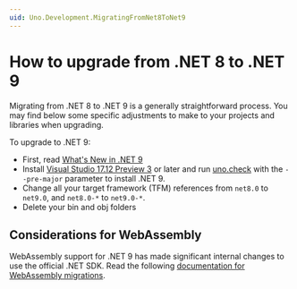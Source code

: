 ```yaml
---
uid: Uno.Development.MigratingFromNet8ToNet9
---
```

# How to upgrade from .NET 8 to .NET 9

Migrating from .NET 8 to .NET 9 is a generally straightforward process. You may find below some specific adjustments to make to your projects and libraries when upgrading.

To upgrade to .NET 9:

- First, read [What's New in .NET 9](https://learn.microsoft.com/dotnet/core/whats-new/dotnet-9/overview)
- Install [Visual Studio 17.12 Preview 3](https://visualstudio.microsoft.com/vs/) or later and run [uno.check](xref:UnoCheck.UsingUnoCheck) with the `--pre-major` parameter to install .NET 9.
- Change all your target framework (TFM) references from `net8.0` to `net9.0`, and `net8.0-*` to `net9.0-*`.
- Delete your bin and obj folders

## Considerations for WebAssembly

WebAssembly support for .NET 9 has made significant internal changes to use the official .NET SDK. Read the following [documentation for WebAssembly migrations](https://aka.platform.uno/wasm-net9-upgrade).

